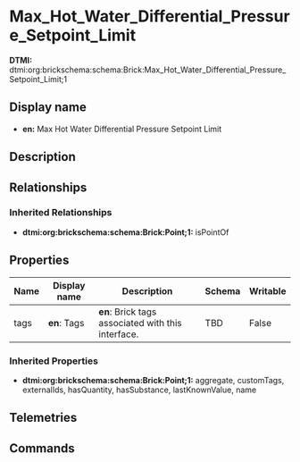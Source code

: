 # Max_Hot_Water_Differential_Pressure_Setpoint_Limit
**DTMI:** dtmi:org:brickschema:schema:Brick:Max_Hot_Water_Differential_Pressure_Setpoint_Limit;1
## Display name
- **en:** Max Hot Water Differential Pressure Setpoint Limit
## Description
## Relationships
### Inherited Relationships
* **dtmi:org:brickschema:schema:Brick:Point;1:** isPointOf
## Properties
|Name|Display name|Description|Schema|Writable|
|-|-|-|-|-|
|tags|**en**: Tags|**en**: Brick tags associated with this interface.|TBD|False|
### Inherited Properties
* **dtmi:org:brickschema:schema:Brick:Point;1:** aggregate, customTags, externalIds, hasQuantity, hasSubstance, lastKnownValue, name
## Telemetries
## Commands
